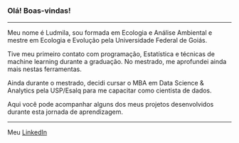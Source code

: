 ### Olá! Boas-vindas!
---
Meu nome é Ludmila, sou formada em Ecologia e Análise Ambiental e mestre em Ecologia e Evolução pela Universidade Federal de Goiás.

Tive meu primeiro contato com programação, Estatística e técnicas de machine learning durante a graduação. No mestrado, me aprofundei ainda mais nestas ferramentas.

Ainda durante o mestrado, decidi cursar o MBA em Data Science & Analytics pela USP/Esalq para me capacitar como cientista de dados.

Aqui você pode acompanhar alguns dos meus projetos desenvolvidos durante esta jornada de aprendizagem.

---
Meu [LinkedIn](https://www.linkedin.com/in/ludmila-silva-resende/)
